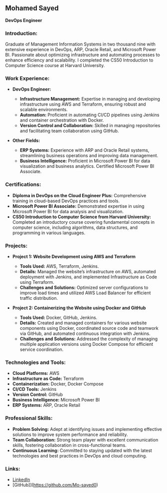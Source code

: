 ## Mohamed Sayed ##
**DevOps Engineer**

### Introduction:
Graduate of Management Information Systems in two thousand nine with extensive experience in DevOps, ARP, Oracle Retail, and Microsoft Power BI. Passionate about optimizing infrastructure and automating processes to enhance efficiency and scalability. I completed the CS50 Introduction to Computer Science course at Harvard University.

### Work Experience:
- **DevOps Engineer:**
  - **Infrastructure Management:** Expertise in managing and developing infrastructure using AWS and Terraform, ensuring robust and scalable environments.
  - **Automation:** Proficient in automating CI/CD pipelines using Jenkins and container orchestration with Docker.
  - **Version Control and Collaboration:** Skilled in managing repositories and facilitating team collaboration using GitHub.

- **Other Fields:**
  - **ERP Systems:** Experience with ARP and Oracle Retail systems, streamlining business operations and improving data management.
  - **Business Intelligence:** Proficient in Microsoft Power BI for data visualization and business analytics. Certified Microsoft Power BI Associate.

### Certifications:
- **Diploma in DevOps on the Cloud Engineer Plus:** Comprehensive training in cloud-based DevOps practices and tools.
- **Microsoft Power BI Associate:** Demonstrated expertise in using Microsoft Power BI for data analysis and visualization.
- **CS50 Introduction to Computer Science from Harvard University:** Completed an introductory course covering fundamental concepts in computer science, including algorithms, data structures, and programming in various languages.

### Projects:
- **Project 1: Website Development using AWS and Terraform**
  - **Tools Used:** AWS, Terraform, Jenkins.
  - **Details:** Managed the website’s infrastructure on AWS, automated deployment with Jenkins, and implemented Infrastructure as Code using Terraform.
  - **Challenges and Solutions:** Optimized server configurations to improve load times and utilized AWS Load Balancer for efficient traffic distribution.

- **Project 2: Containerizing the Website using Docker and GitHub**
  - **Tools Used:** Docker, GitHub, Jenkins.
  - **Details:** Created and managed containers for various website components using Docker, coordinated source code and teamwork via GitHub, and automated continuous integration with Jenkins.
  - **Challenges and Solutions:** Addressed the complexity of managing multiple application versions using Docker Compose for efficient service coordination.

### Technologies and Tools:
- **Cloud Platforms:** AWS
- **Infrastructure as Code:** Terraform
- **Containerization:** Docker, Docker Compose
- **CI/CD Tools:** Jenkins
- **Version Control:** GitHub
- **Business Intelligence:** Microsoft Power BI
- **ERP Systems:** ARP, Oracle Retail

### Professional Skills:
- **Problem Solving:** Adept at identifying issues and implementing effective solutions to improve system performance and reliability.
- **Team Collaboration:** Strong team player with excellent communication skills, fostering collaboration in cross-functional teams.
- **Continuous Learning:** Committed to staying updated with the latest technologies and best practices in DevOps and cloud computing.

### Links:
- [LinkedIn](https://www.linkedin.com/in/mabdo0)
- [GitHub]](https://github.com/Mo-sayed0)

